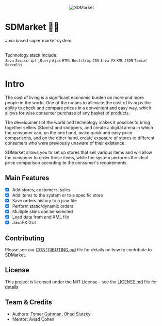 <p align="center">
  <img src="https://i.ibb.co/xghRGsN/New-Project.png" title="SDMarket">
</p>

# SDMarket 🏪🛒
Java based super market system

<br>Technology stack include:<br /> `Java` `Javascript` `jQuery` `Ajax` `HTML` `Bootstrap` `CSS` `Java FX` `XML` `JSON` `Tomcat` `Servelts`


# Intro
The cost of living is a significant economic burden on more and more people in the world. One of the means to alleviate the cost of living is the ability to check and compare prices in a convenient and easy way, which allows for wise consumer purchase of any basket of products.

The development of the world and technology makes it possible to bring together sellers (Stores) and shoppers, and create a digital arena in which the consumer can, on the one hand, make quick and easy price comparisons, and on the other hand, create exposure of stores to different consumers who were previously unaware of their existence.

SDMarket allows you to set up stores that sell various items and will allow the consumer to order these items, while the system performs the ideal price comparison according to the consumer's requirements. 

## Main Features

- [x] Add stores, customers, sales
- [x] Add items to the system or to a specific store
- [x] Save orders history to a json file
- [x] Perform static/dynamic orders
- [x] Multiple skins can be selected 
- [x] Load data from and XML file
- [x] JavaFX GUI

## Contributing

Please see our [CONTRIBUTING.md](CONTRIBUTING.md) file for details on how to contribute to SDMarket.

## License

This project is licensed under the MIT License - see the [LICENSE.md](LICENSE) file for details

## Team & Credits

- Authors: <a href="mailto:tomerguttman27@gmail.com" target="_blank">Tomer Guttman</a>, <a href="mailto:ohadslu@gmail.com" target="_blank">Ohad Slutzky</a>
- Mentor: Aviad Cohen
